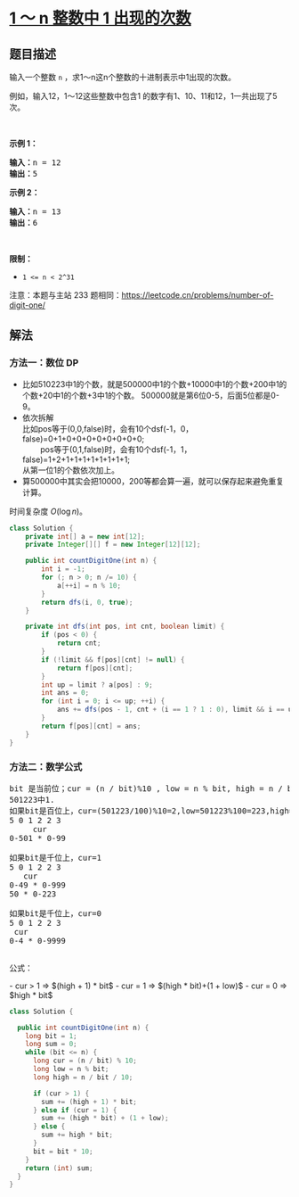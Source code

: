 # [1 ～ n 整数中 1 出现的次数](https://leetcode.cn/problems/1nzheng-shu-zhong-1chu-xian-de-ci-shu-lcof/)

## 题目描述

<p>输入一个整数 <code>n</code> ，求1～n这n个整数的十进制表示中1出现的次数。</p>

<p>例如，输入12，1～12这些整数中包含1 的数字有1、10、11和12，1一共出现了5次。</p>

<p> </p>

<p><strong>示例 1：</strong></p>

<pre>
<strong>输入：</strong>n = 12
<strong>输出：</strong>5
</pre>

<p><strong>示例 2：</strong></p>

<pre>
<strong>输入：</strong>n = 13
<strong>输出：</strong>6</pre>

<p> </p>

<p><strong>限制：</strong></p>

<ul>
	<li><code>1 <= n < 2^31</code></li>
</ul>

<p>注意：本题与主站 233 题相同：<a href="https://leetcode.cn/problems/number-of-digit-one/">https://leetcode.cn/problems/number-of-digit-one/</a></p>


## 解法

### 方法一：数位 DP
- 比如510223中1的个数，就是500000中1的个数+10000中1的个数+200中1的个数+20中1的个数+3中1的个数。
  500000就是第6位0-5，后面5位都是0-9。
- 依次拆解</br>
  比如pos等于(0,0,false)时，会有10个dsf(-1，0，false)=0+1+0+0+0+0+0+0+0+0;</br>
  &emsp;&emsp; pos等于(0,1,false)时，会有10个dsf(-1，1，false)=1+2+1+1+1+1+1+1+1+1; </br>
  从第一位1的个数依次加上。
- 算500000中其实会把10000，200等都会算一遍，就可以保存起来避免重复计算。


时间复杂度 $O(\log n)$。


```java
class Solution {
    private int[] a = new int[12];
    private Integer[][] f = new Integer[12][12];

    public int countDigitOne(int n) {
        int i = -1;
        for (; n > 0; n /= 10) {
            a[++i] = n % 10;
        }
        return dfs(i, 0, true);
    }

    private int dfs(int pos, int cnt, boolean limit) {
        if (pos < 0) {
            return cnt;
        }
        if (!limit && f[pos][cnt] != null) {
            return f[pos][cnt];
        }
        int up = limit ? a[pos] : 9;
        int ans = 0;
        for (int i = 0; i <= up; ++i) {
            ans += dfs(pos - 1, cnt + (i == 1 ? 1 : 0), limit && i == up);
        }
        return f[pos][cnt] = ans;
    }
}
```
### 方法二：数学公式
<pre>
bit 是当前位；cur = (n / bit)%10 , low = n % bit, high = n / bit / 10 
501223中1.
如果bit是百位上，cur=(501223/100)%10=2,low=501223%100=223,high=501223/100/10=501;
5 0 1 2 2 3
     cur
0-501 * 0-99

如果bit是千位上，cur=1
5 0 1 2 2 3
   cur  
0-49 * 0-999
50 * 0-223

如果bit是千位上，cur=0
5 0 1 2 2 3
 cur    
0-4 * 0-9999

</pre>
<P>公式：</P>
- cur > 1 => $(high + 1) * bit$
- cur = 1 => $(high * bit)+(1 + low)$
- cur = 0 => $high * bit$

````java
class Solution {

  public int countDigitOne(int n) {
    long bit = 1;
    long sum = 0;
    while (bit <= n) {
      long cur = (n / bit) % 10;
      long low = n % bit;
      long high = n / bit / 10;

      if (cur > 1) {
        sum += (high + 1) * bit;
      } else if (cur = 1) {
        sum += (high * bit) + (1 + low);
      } else {
        sum += high * bit;
      }
      bit = bit * 10;
    }
    return (int) sum;
  }
}
````

